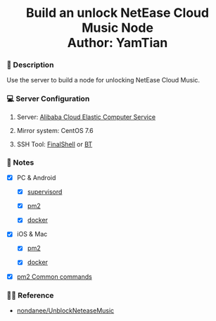 <h1 align="center">
  Build an unlock NetEase Cloud Music Node
  <br>
  Author: YamTian
</h1>

### 📜 Description

Use the server to build a node for unlocking NetEase Cloud Music.

### 💻 Server Configuration

1. Server: [Alibaba Cloud Elastic Computer Service](https://www.aliyun.com/product/swas)

2. Mirror system: CentOS 7.6

3. SSH Tool: [FinalShell](http://www.hostbuf.com/t/988.html) or [BT](https://www.bt.cn)

### 📔 Notes

- [x] PC & Android

  - [x] [supervisord](https://github.com/YamTian/Notes/blob/master/NeteaseMusic/supervisord.md)

  - [x] [pm2](https://github.com/YamTian/Notes/blob/master/NeteaseMusic/pm2_pc.md)

  - [x] [docker](https://github.com/YamTian/Notes/blob/master/NeteaseMusic/Docker_pc.md)

- [x] iOS & Mac 

  - [x] [pm2](https://github.com/YamTian/Notes/blob/master/NeteaseMusic/pm2_ios.md)

  - [x] [docker](https://github.com/YamTian/Notes/blob/master/NeteaseMusic/Docker_ios.md)

- [x] [pm2 Common commands](https://github.com/YamTian/Notes/blob/master/NeteaseMusic/pm2_commands.md)

### 👨‍💻 Reference

- [nondanee/UnblockNeteaseMusic](https://github.com/nondanee/UnblockNeteaseMusic)
